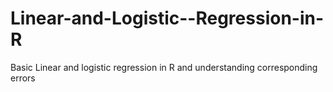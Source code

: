 # Linear-and-Logistic--Regression-in-R
Basic Linear and logistic regression in R and understanding corresponding errors

